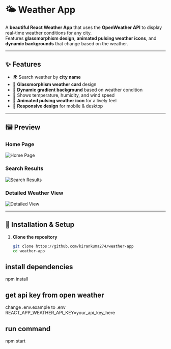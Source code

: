# 🌤 Weather App

A **beautiful React Weather App** that uses the **OpenWeather API** to display real-time weather conditions for any city.  
Features **glassmorphism design**, **animated pulsing weather icons**, and **dynamic backgrounds** that change based on the weather.

---

## ✨ Features

- 🌍 Search weather by **city name**
- 🎨 **Glassmorphism weather card** design
- 🌈 **Dynamic gradient background** based on weather condition
- 💨 Shows temperature, humidity, and wind speed
- 🌟 **Animated pulsing weather icon** for a lively feel
- 📱 **Responsive design** for mobile & desktop

---

## 🖼 Preview

### Home Page
![Home Page](assets/image.png)

### Search Results
![Search Results](assets/image-1.png)

### Detailed Weather View
![Detailed View](assets/image-2.png)



---

## 🚀 Installation & Setup

1. **Clone the repository**
   ```bash
   git clone https://github.com/kirankuma274/weather-app
   cd weather-app

## install dependencies
 npm install

## get api key from open weather
 change .env.example to .env
 REACT_APP_WEATHER_API_KEY=your_api_key_here

## run command
 npm start
